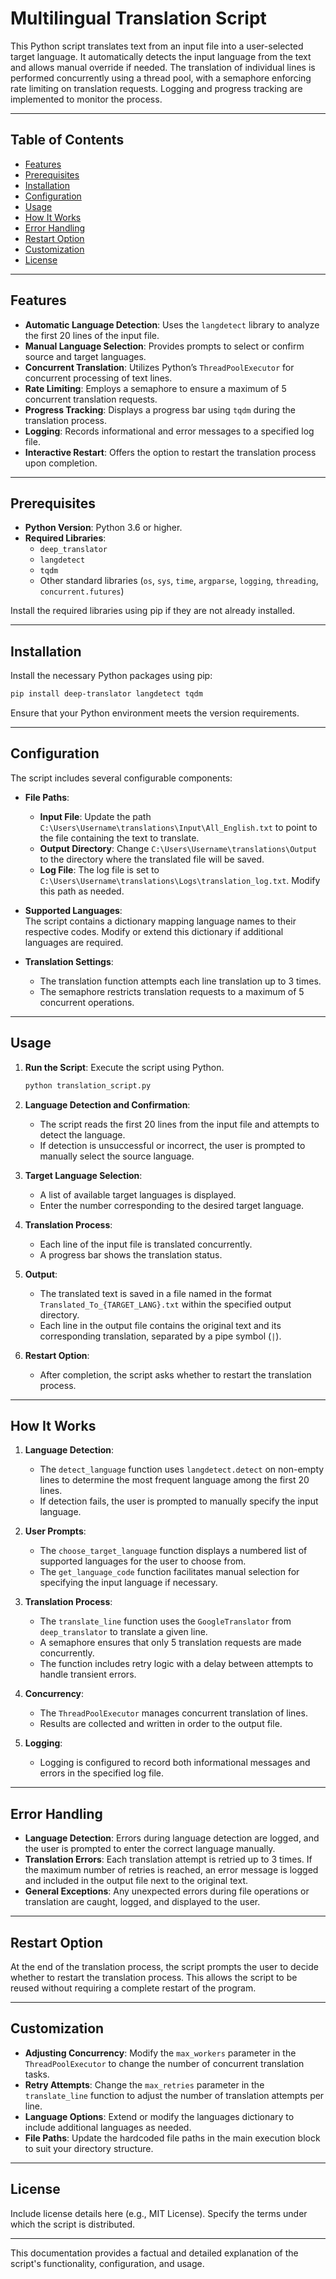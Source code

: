 # Multilingual Translation Script

This Python script translates text from an input file into a user-selected target language. It automatically detects the input language from the text and allows manual override if needed. The translation of individual lines is performed concurrently using a thread pool, with a semaphore enforcing rate limiting on translation requests. Logging and progress tracking are implemented to monitor the process.

---

## Table of Contents

- [Features](#features)
- [Prerequisites](#prerequisites)
- [Installation](#installation)
- [Configuration](#configuration)
- [Usage](#usage)
- [How It Works](#how-it-works)
- [Error Handling](#error-handling)
- [Restart Option](#restart-option)
- [Customization](#customization)
- [License](#license)

---

## Features

- **Automatic Language Detection**: Uses the `langdetect` library to analyze the first 20 lines of the input file.
- **Manual Language Selection**: Provides prompts to select or confirm source and target languages.
- **Concurrent Translation**: Utilizes Python’s `ThreadPoolExecutor` for concurrent processing of text lines.
- **Rate Limiting**: Employs a semaphore to ensure a maximum of 5 concurrent translation requests.
- **Progress Tracking**: Displays a progress bar using `tqdm` during the translation process.
- **Logging**: Records informational and error messages to a specified log file.
- **Interactive Restart**: Offers the option to restart the translation process upon completion.

---

## Prerequisites

- **Python Version**: Python 3.6 or higher.
- **Required Libraries**:
  - `deep_translator`
  - `langdetect`
  - `tqdm`
  - Other standard libraries (`os`, `sys`, `time`, `argparse`, `logging`, `threading`, `concurrent.futures`)

Install the required libraries using pip if they are not already installed.

---

## Installation

Install the necessary Python packages using pip:

```bash
pip install deep-translator langdetect tqdm
```

Ensure that your Python environment meets the version requirements.

---

## Configuration

The script includes several configurable components:

- **File Paths**:
  - **Input File**: Update the path `C:\Users\Username\translations\Input\All_English.txt` to point to the file containing the text to translate.
  - **Output Directory**: Change `C:\Users\Username\translations\Output` to the directory where the translated file will be saved.
  - **Log File**: The log file is set to `C:\Users\Username\translations\Logs\translation_log.txt`. Modify this path as needed.

- **Supported Languages**:  
  The script contains a dictionary mapping language names to their respective codes. Modify or extend this dictionary if additional languages are required.

- **Translation Settings**:
  - The translation function attempts each line translation up to 3 times.
  - The semaphore restricts translation requests to a maximum of 5 concurrent operations.

---

## Usage

1. **Run the Script**: Execute the script using Python.

   ```bash
   python translation_script.py
   ```

2. **Language Detection and Confirmation**:
   - The script reads the first 20 lines from the input file and attempts to detect the language.
   - If detection is unsuccessful or incorrect, the user is prompted to manually select the source language.

3. **Target Language Selection**:
   - A list of available target languages is displayed.
   - Enter the number corresponding to the desired target language.

4. **Translation Process**:
   - Each line of the input file is translated concurrently.
   - A progress bar shows the translation status.

5. **Output**:
   - The translated text is saved in a file named in the format `Translated_To_{TARGET_LANG}.txt` within the specified output directory.
   - Each line in the output file contains the original text and its corresponding translation, separated by a pipe symbol (`|`).

6. **Restart Option**:
   - After completion, the script asks whether to restart the translation process.

---

## How It Works

1. **Language Detection**:
   - The `detect_language` function uses `langdetect.detect` on non-empty lines to determine the most frequent language among the first 20 lines.
   - If detection fails, the user is prompted to manually specify the input language.

2. **User Prompts**:
   - The `choose_target_language` function displays a numbered list of supported languages for the user to choose from.
   - The `get_language_code` function facilitates manual selection for specifying the input language if necessary.

3. **Translation Process**:
   - The `translate_line` function uses the `GoogleTranslator` from `deep_translator` to translate a given line.
   - A semaphore ensures that only 5 translation requests are made concurrently.
   - The function includes retry logic with a delay between attempts to handle transient errors.

4. **Concurrency**:
   - The `ThreadPoolExecutor` manages concurrent translation of lines.
   - Results are collected and written in order to the output file.

5. **Logging**:
   - Logging is configured to record both informational messages and errors in the specified log file.

---

## Error Handling

- **Language Detection**: Errors during language detection are logged, and the user is prompted to enter the correct language manually.
- **Translation Errors**: Each translation attempt is retried up to 3 times. If the maximum number of retries is reached, an error message is logged and included in the output file next to the original text.
- **General Exceptions**: Any unexpected errors during file operations or translation are caught, logged, and displayed to the user.

---

## Restart Option

At the end of the translation process, the script prompts the user to decide whether to restart the translation process. This allows the script to be reused without requiring a complete restart of the program.

---

## Customization

- **Adjusting Concurrency**: Modify the `max_workers` parameter in the `ThreadPoolExecutor` to change the number of concurrent translation tasks.
- **Retry Attempts**: Change the `max_retries` parameter in the `translate_line` function to adjust the number of translation attempts per line.
- **Language Options**: Extend or modify the languages dictionary to include additional languages as needed.
- **File Paths**: Update the hardcoded file paths in the main execution block to suit your directory structure.

---

## License

Include license details here (e.g., MIT License). Specify the terms under which the script is distributed.

---

This documentation provides a factual and detailed explanation of the script's functionality, configuration, and usage.
